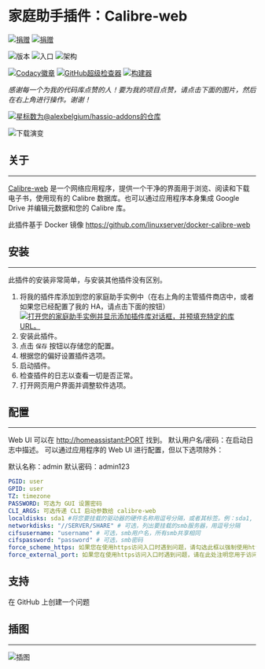# 家庭助手插件：Calibre-web

[![捐赠][donation-badge]](https://www.buymeacoffee.com/alexbelgium)
[![捐赠][paypal-badge]](https://www.paypal.com/donate/?hosted_button_id=DZFULJZTP3UQA)

![版本](https://img.shields.io/badge/dynamic/json?label=Version&query=%24.version&url=https%3A%2F%2Fraw.githubusercontent.com%2Falexbelgium%2Fhassio-addons%2Fmaster%2Fcalibre_web%2Fconfig.json)
![入口](https://img.shields.io/badge/dynamic/json?label=Ingress&query=%24.ingress&url=https%3A%2F%2Fraw.githubusercontent.com%2Falexbelgium%2Fhassio-addons%2Fmaster%2Fcalibre_web%2Fconfig.json)
![架构](https://img.shields.io/badge/dynamic/json?color=success&label=Arch&query=%24.arch&url=https%3A%2F%2Fraw.githubusercontent.com%2Falexbelgium%2Fhassio-addons%2Fmaster%2Fcalibre_web%2Fconfig.json)

[![Codacy徽章](https://app.codacy.com/project/badge/Grade/9c6cf10bdbba45ecb202d7f579b5be0e)](https://www.codacy.com/gh/alexbelgium/hassio-addons/dashboard?utm_source=github.com&utm_medium=referral&utm_content=alexbelgium/hassio-addons&utm_campaign=Badge_Grade)
[![GitHub超级检查器](https://img.shields.io/github/actions/workflow/status/alexbelgium/hassio-addons/weekly-supelinter.yaml?label=Lint%20code%20base)](https://github.com/alexbelgium/hassio-addons/actions/workflows/weekly-supelinter.yaml)
[![构建器](https://img.shields.io/github/actions/workflow/status/alexbelgium/hassio-addons/onpush_builder.yaml?label=Builder)](https://github.com/alexbelgium/hassio-addons/actions/workflows/onpush_builder.yaml)

[donation-badge]: https://img.shields.io/badge/Buy%20me%20a%20coffee%20(no%20paypal)-%23d32f2f?logo=buy-me-a-coffee&style=flat&logoColor=white
[paypal-badge]: https://img.shields.io/badge/Buy%20me%20a%20coffee%20with%20Paypal-0070BA?logo=paypal&style=flat&logoColor=white

_感谢每一个为我的代码库点赞的人！要为我的项目点赞，请点击下面的图片，然后在右上角进行操作。谢谢！_

[![星标数为@alexbelgium/hassio-addons的仓库](https://raw.githubusercontent.com/alexbelgium/hassio-addons/master/.github/stars2.svg)](https://github.com/alexbelgium/hassio-addons/stargazers)

![下载演变](https://raw.githubusercontent.com/alexbelgium/hassio-addons/master/calibre_web/stats.png)

## 关于

---

[Calibre-web](https://github.com/janeczku/calibre-web) 是一个网络应用程序，提供一个干净的界面用于浏览、阅读和下载电子书，使用现有的 Calibre 数据库。也可以通过应用程序本身集成 Google Drive 并编辑元数据和您的 Calibre 库。

此插件基于 Docker 镜像 https://github.com/linuxserver/docker-calibre-web

## 安装

---

此插件的安装非常简单，与安装其他插件没有区别。

1. 将我的插件库添加到您的家庭助手实例中（在右上角的主管插件商店中，或者如果您已经配置了我的 HA，请点击下面的按钮）
   [![打开您的家庭助手实例并显示添加插件库对话框，并预填充特定的库 URL。](https://my.home-assistant.io/badges/supervisor_add_addon_repository.svg)](https://my.home-assistant.io/redirect/supervisor_add_addon_repository/?repository_url=https%3A%2F%2Fgithub.com%2Falexbelgium%2Fhassio-addons)
2. 安装此插件。
3. 点击 `保存` 按钮以存储您的配置。
4. 根据您的偏好设置插件选项。
5. 启动插件。
6. 检查插件的日志以查看一切是否正常。
7. 打开网页用户界面并调整软件选项。

## 配置

---

Web UI 可以在 <http://homeassistant:PORT> 找到。
默认用户名/密码：在启动日志中描述。
可以通过应用程序的 Web UI 进行配置，但以下选项除外：

默认名称：admin
默认密码：admin123

```yaml
PGID: user
GPID: user
TZ: timezone
PASSWORD: 可选为 GUI 设置密码
CLI_ARGS: 可选传递 CLI 启动参数给 calibre-web
localdisks: sda1 #将您要挂载的驱动器的硬件名称用逗号分隔，或者其标签。例：sda1, sdb1, MYNAS...
networkdisks: "//SERVER/SHARE" # 可选，列出要挂载的smb服务器，用逗号分隔
cifsusername: "username" # 可选，smb用户名，所有smb共享相同
cifspassword: "password" # 可选，smb密码
force_scheme_https: 如果您在使用https访问入口时遇到问题，请勾选此框以强制使用https
force_external_port: 如果您在使用https访问入口时遇到问题，请在此处注明您用于访问HA的外部端口
```

## 支持

在 GitHub 上创建一个问题

## 插图

---

![插图](https://calibre-web.com/img/slider/artistdetails.png)

[repository]: https://github.com/alexbelgium/hassio-addons